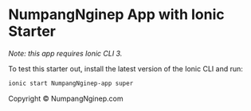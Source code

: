 # NumpangNginep App with Ionic Starter

_Note: this app requires Ionic CLI 3._

To test this starter out, install the latest version of the Ionic CLI and run:

```bash
ionic start NumpangNginep-app super
```
Copyright © NumpangNginep.com
